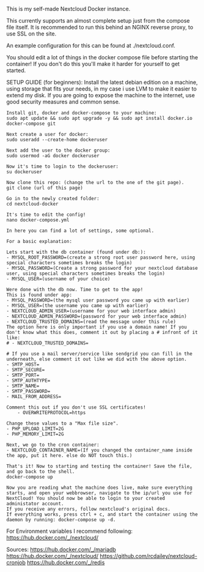 This is my self-made Nextcloud Docker instance.

This currently supports an almost complete setup just from the compose file itself. It is recommended to run this behind an NGINX reverse proxy, to use SSL on the site.

An example configuration for this can be found at ./nextcloud.conf.

You should edit a lot of things in the docker compose file before starting the container! If you don't do this you'll make it harder for yourself to get started.

SETUP GUIDE (for beginners):
	Install the latest debian edition on a machine, using storage that fits your needs, in my case i use LVM to make it easier to extend my disk. If you are going to expose the machine to the internet, use good security measures and common sense.

	Install git, docker and docker-compose to your machine:
	sudo apt update && sudo apt upgrade -y && sudo apt install docker.io docker-compose git

	Next create a user for docker:
	sudo useradd --create-home dockeruser

	Next add the user to the docker group:
	sudo usermod -aG docker dockeruser

	Now it's time to login to the dockeruser:
	su dockeruser

	Now clone this repo: (change the url to the one of the git page).
	git clone (url of this page)

	Go in to the newly created folder:
	cd nextcloud-docker

	It's time to edit the config!
	nano docker-compose.yml

	In here you can find a lot of settings, some optional.

	For a basic explanation:

	Lets start with the db container (found under db:):
	- MYSQL_ROOT_PASSWORD=(create a strong root user password here, using special characters sometimes breaks the login)
	- MYSQL_PASSWORD=(Create a strong password for your nextcloud database user, using special characters sometimes breaks the login)
	- MYSQL_USER=(username of your choice)

	Were done with the db now. Time to get to the app!
	This is found under app:
	- MYSQL_PASSWORD=(the mysql user password you came up with earlier)
	- MYSQL_USER=(the username you came up with earlier)
	- NEXTCLOUD_ADMIN_USER=(username for your web interface admin)
	- NEXTCLOUD_ADMIN_PASSWORD=(password for your web interface admin)
	- NEXTCLOUD_TRUSTED_DOMAINS=(read the message under this rule)
	The option here is only important if you use a domain name! If you don't know what this does, comment it out by placing a # infront of it like:
	# - NEXTCLOUD_TRUSTED_DOMAINS=
	
	# If you use a mail server/service like sendgrid you can fill in the underneath, else comment it out like we did with the above option.
	- SMTP_HOST=
	- SMTP_SECURE=
	- SMTP_PORT=
	- SMTP_AUTHTYPE=
	- SMTP_NAME=
	- SMTP_PASSWORD=
	- MAIL_FROM_ADDRESS=

	Comment this out if you don't use SSL certificates!
      	- OVERWRITEPROTOCOL=https

	Change these values to a "Max file size".
	- PHP_UPLOAD_LIMIT=2G
	- PHP_MEMORY_LIMIT=2G

	Next, we go to the cron container:
	- NEXTCLOUD_CONTAINER_NAME=(If you changed the container_name inside the app, put it here. else do NOT touch this.)

	That's it! Now to starting and testing the container! Save the file, and go back to the shell.
	docker-compose up

	Now you are reading what the machine does live, make sure everything starts, and open your webbrowser, navigate to the ip/url you use for NextCloud! You should now be able to login to your created administator account.
	If you receive any errors, follow nextcloud's original docs.
	If everything works, press ctrl + c, and start the container using the daemon by running: docker-compose up -d.

For Environment variables I recommend following: https://hub.docker.com/_/nextcloud/

Sources: https://hub.docker.com/_/mariadb https://hub.docker.com/_/nextcloud/ https://github.com/rcdailey/nextcloud-cronjob https://hub.docker.com/_/redis
